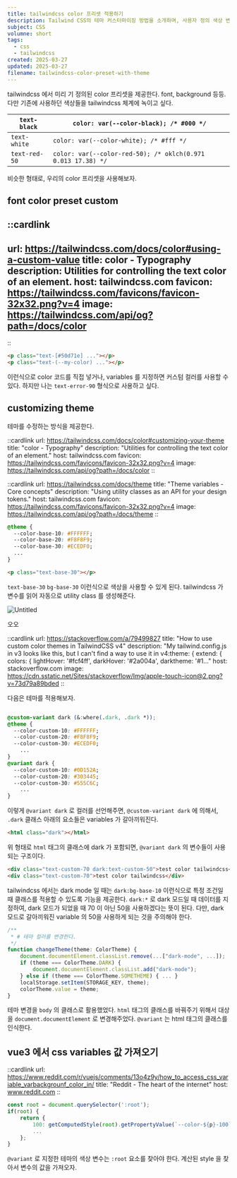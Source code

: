 ```yaml
---
title: tailwindcss color 프리셋 적용하기
description: Tailwind CSS의 테마 커스터마이징 방법을 소개하며, 사용자 정의 색상 변수를 설정하여 디자인을 개선하는 기술을 다룬다. 다양한 테마 설정과 CSS 변수 사용 사례를 통해 원하는 스타일을 구현하는 방법을 배울 수 있다.
subject: CSS
volumne: short
tags:
  - css
  - tailwindcss
created: 2025-03-27
updated: 2025-03-27
filename: tailwindcss-color-preset-with-theme
---
```


tailwindcss 에서 미리 기 정의된 color 프리셋을 제공한다. font, background 등등. 다만 기존에 사용하던 색상들을 tailwindcss 체계에 녹이고 싶다.

| `text-black`  | `color: var(--color-black); /* #000 */`                      |
| ------------- | ------------------------------------------------------------ |
| `text-white`  | `color: var(--color-white); /* #fff */`                      |
| `text-red-50` | `color: var(--color-red-50); /* oklch(0.971 0.013 17.38) */` |

비슷한 형태로, 우리의 color 프리셋을 사용해보자.

## font color preset custom

::cardlink
---
url: https://tailwindcss.com/docs/color#using-a-custom-value
title: color - Typography
description: Utilities for controlling the text color of an element.
host: tailwindcss.com
favicon: https://tailwindcss.com/favicons/favicon-32x32.png?v=4
image: https://tailwindcss.com/api/og?path=/docs/color
---
::

```html
<p class="text-[#50d71e] ..."></p>
<p class="text-(--my-color) ..."></p>
```

이런식으로 color 코드를 직접 넣거나, variables 를 지정하면 커스텀 컬러를 사용할 수 있다. 하지만 나는 `text-error-90` 형식으로 사용하고 싶다.

## customizing theme

테마를 수정하는 방식을 제공한다.

::cardlink
url: https://tailwindcss.com/docs/color#customizing-your-theme
title: "color - Typography"
description: "Utilities for controlling the text color of an element."
host: tailwindcss.com
favicon: https://tailwindcss.com/favicons/favicon-32x32.png?v=4
image: https://tailwindcss.com/api/og?path=/docs/color
::

::cardlink
url: https://tailwindcss.com/docs/theme
title: "Theme variables - Core concepts"
description: "Using utility classes as an API for your design tokens."
host: tailwindcss.com
favicon: https://tailwindcss.com/favicons/favicon-32x32.png?v=4
image: https://tailwindcss.com/api/og?path=/docs/theme
::

```css
@theme {
  --color-base-10: #FFFFFF;
  --color-base-20: #F8F8F9;
  --color-base-30: #ECEDF0;
  ...
}
```

```html
<p class="text-base-30"></p>
```

`text-base-30` `bg-base-30` 이런식으로 색상을 사용할 수 있게 된다. tailwindcss 가 변수를 읽어 자동으로 utility class 를 생성해준다.

![Untitled](img/tailwindcss-color-preset-with-theme/img.png)

오오 

::cardlink
url: https://stackoverflow.com/a/79499827
title: "How to use custom color themes in TailwindCSS v4"
description: "My tailwind.config.js in v3 looks like this, but I can't find a way to use it in v4:theme: {  extend: {    colors: {      lightHover: '#fcf4ff',      darkHover: '#2a004a',      darktheme: '#1..."
host: stackoverflow.com
image: https://cdn.sstatic.net/Sites/stackoverflow/Img/apple-touch-icon@2.png?v=73d79a89bded
::

다음은 테마를 적용해보자.

```css

@custom-variant dark (&:where(.dark, .dark *));
@theme {
  --color-custom-10: #FFFFFF;
  --color-custom-20: #F8F8F9;
  --color-custom-30: #ECEDF0;
	...
}
@variant dark {
  --color-custom-10: #0D152A;
  --color-custom-20: #303445;
  --color-custom-30: #555C6C;
	...
}
```

이렇게 `@variant dark` 로 컬러를 선언해주면, `@custom-variant dark` 에 의해서, `.dark` 클래스 아래의 요소들은 variables 가 갈아끼워진다. 

```html
<html class="dark"></html>
```

위 형태로 `html` 태그의 클래스에 dark 가 포함되면, `@variant dark` 의 변수들이 사용되는 구조이다.

```html
<div class="text-custom-70 dark:text-custom-50">test color tailwindcss</div>
<div class="text-custom-70">test color tailwindcss</div>
```

tailwindcss 에서는 dark mode 일 때는 `dark:bg-base-10` 이런식으로 특정 조건일 때 클래스를 적용할 수 있도록 기능을 제공한다.
`dark:*` 로 dark 모드일 때 데이터를 지정하여, dark 모드가 되었을 때 70 이 아닌 50을 사용하겠다는 뜻이 된다. 다만, dark 모드로 갈아끼워진 variable 의 50을 사용하게 되는 것을 주의해야 한다.

```ts
/**
 * # 테마 컬러를 변경한다.
 */
function changeTheme(theme: ColorTheme) {
	document.documentElement.classList.remove(...["dark-mode", ...]);
	if (theme === ColorTheme.DARK) {
		document.documentElement.classList.add("dark-mode");
	} else if (theme === ColorTheme.SOMETHEME) { ... }
	localStorage.setItem(STORAGE_KEY, theme);
	colorTheme.value = theme;
}
```

테마 변경을 `body` 의 클래스로 활용했었다. `html` 태그의 클래스를 바꿔주기 위해서 대상을 `document.documentElement` 로 변경해주었다. `@variant` 는 html 태그의 클래스를 인식한다.

## vue3 에서 css variables 값 가져오기

::cardlink
url: https://www.reddit.com/r/vuejs/comments/13o4z9y/how_to_access_css_variable_varbackgrounf_color_in/
title: "Reddit - The heart of the internet"
host: www.reddit.com
::

```ts
const root = document.querySelector(':root');
if(root) {
	return {
		100: getComputedStyle(root).getPropertyValue(`--color-${p}-100`),
		...
	};
} 
```

`@variant` 로 지정한 테마의 색상 변수는 `:root` 요소를 찾아야 한다. 계산된 style 을 찾아서 변수의 값을 가져오자.
